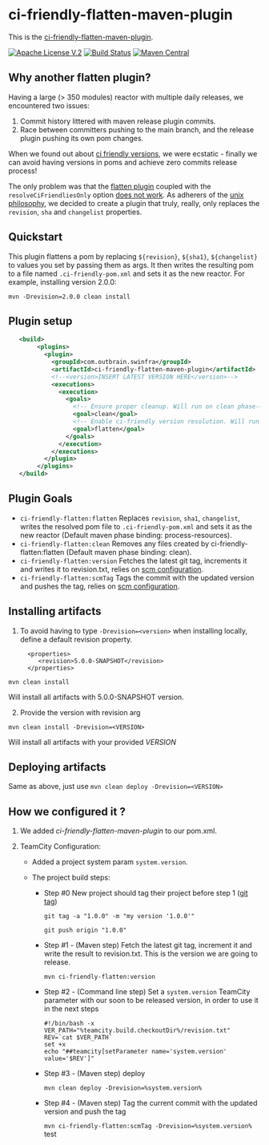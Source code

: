 # ci-friendly-flatten-maven-plugin 

This is the [ci-friendly-flatten-maven-plugin](https://github.com/outbrain/ci-friendly-flatten-maven-plugin).

[![Apache License V.2](https://img.shields.io/badge/license-Apache%20V.2-blue.svg)](https://github.com/outbrain/ci-friendly-plugin/blob/master/LICENSE) 
[![Build Status](https://travis-ci.org/outbrain/ci-friendly-flatten-maven-plugin.svg?branch=main)](https://travis-ci.org/github/outbrain/ci-friendly-flatten-maven-plugin)
[![Maven Central](https://img.shields.io/maven-central/v/com.outbrain.swinfra/ci-friendly-flatten-maven-plugin.svg?label=Maven%20Central)](http://search.maven.org/#search%7Cga%7C1%7Cci-friendly-flatten-maven-plugin)

## Why another flatten plugin?
Having a large (> 350 modules) reactor with multiple daily releases,
we encountered two issues:
1) Commit history littered with maven release plugin commits.
2) Race between committers pushing to the main branch, and the release plugin pushing its own pom changes.

When we found out about [ci friendly versions](https://maven.apache.org/maven-ci-friendly.html), we were ecstatic - finally we can avoid having
versions in poms and achieve zero commits release process!

The only problem was that the [flatten plugin](https://www.mojohaus.org/flatten-maven-plugin) coupled with the `resolveCiFriendliesOnly`
option [does not work](https://github.com/mojohaus/flatten-maven-plugin/issues/51#issuecomment-566069689).
As adherers of the [unix philosophy](https://en.wikipedia.org/wiki/Unix_philosophy#:~:text=The%20Unix%20philosophy%20emphasizes%20building,as%20opposed%20to%20monolithic%20design.),
we decided to create a plugin that truly, really, only replaces the `revision`, `sha` and `changelist` properties. 

## Quickstart
This plugin flattens a pom by replacing `${revision}`, `${sha1}`, `${changelist}` to 
 values you set by passing them as args.
 It then writes the resulting pom to a file named `.ci-friendly-pom.xml` and sets it as the new reactor.
 For example, installing version 2.0.0:
 
    mvn -Drevision=2.0.0 clean install
   
## Plugin setup
```xml
   <build>
        <plugins>
          <plugin>
            <groupId>com.outbrain.swinfra</groupId>
            <artifactId>ci-friendly-flatten-maven-plugin</artifactId>
            <!--<version>INSERT LATEST VERSION HERE</version>-->
            <executions>
              <execution>
                <goals>
                  <!-- Ensure proper cleanup. Will run on clean phase-->
                  <goal>clean</goal>
                  <!-- Enable ci-friendly version resolution. Will run on process-resources phase-->
                  <goal>flatten</goal>
                </goals>
              </execution>
            </executions>
          </plugin>
        </plugins>
   </build>
```
## Plugin Goals
 - `ci-friendly-flatten:flatten` Replaces `revision`, `sha1`, `changelist`, writes the resolved pom file to `.ci-friendly-pom.xml` and sets it as the new reactor (Default maven phase binding: process-resources).
 - `ci-friendly-flatten:clean` Removes any files created by ci-friendly-flatten:flatten (Default maven phase binding: clean).
 - `ci-friendly-flatten:version` Fetches the latest git tag, increments it and writes it to revision.txt, relies on [scm configuration](https://maven.apache.org/scm/maven-scm-plugin/usage.html).
 - `ci-friendly-flatten:scmTag` Tags the commit with the updated version and pushes the tag, relies on [scm configuration](https://maven.apache.org/scm/maven-scm-plugin/usage.html).
 
## Installing artifacts

1. To avoid having to type `-Drevision=<version>` when installing locally, define a default revision property. 

         <properties>
            <revision>5.0.0-SNAPSHOT</revision>
         </properties>

`mvn clean install`

Will install all artifacts with 5.0.0-SNAPSHOT version.

2. Provide the version with revision arg

`mvn clean install -Drevision=<VERSION>`

Will install all artifacts with your provided *VERSION*

## Deploying artifacts

Same as above, just use `mvn clean deploy -Drevision=<VERSION>`


## How we configured it ?

1. We added *ci-friendly-flatten-maven-plugin* to our pom.xml.
2. TeamCity Configuration:
    
    - Added a project system param `system.version`.
    
    - The project build steps:
     
      - Step #0 New project should tag their project before step 1 ([git tag](https://git-scm.com/book/en/v2/Git-Basics-Tagging)) 
      
        `git tag -a "1.0.0" -m "my version '1.0.0'"`
      
        `git push origin "1.0.0"`        

      - Step #1 - (Maven step) Fetch the latest git tag, increment it and write the result to revision.txt.
      This is the version we are going to release.

        `mvn ci-friendly-flatten:version`
      - Step #2 - (Command line step) Set a `system.version` TeamCity parameter with our soon to be released version, in order to use it in the next steps
      
        ```
        #!/bin/bash -x
        VER_PATH="%teamcity.build.checkoutDir%/revision.txt"
        REV=`cat $VER_PATH`
        set +x
        echo "##teamcity[setParameter name='system.version' value='$REV']"
        ```
      - Step #3 - (Maven step) deploy
       
          `mvn clean deploy -Drevision=%system.version%`
      - Step #4 - (Maven step) Tag the current commit with the updated version and push the tag
      
          `mvn ci-friendly-flatten:scmTag -Drevision=%system.version%`        
test
